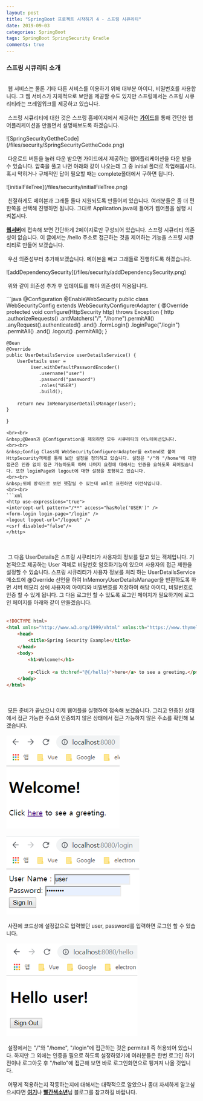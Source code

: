 ```yaml
---
layout: post
title: "SpringBoot 프로젝트 시작하기 4 - 스프링 시큐리티"
date: 2019-09-03
categories: SpringBoot
tags: SpringBoot SpringSecurity Gradle
comments: true
---
```

<div style="display:none;">
우선 spring security의 소개
간단한 웹 어플로 security 적용 확인 설명
프론트 엔드와 백엔드로 나뉘었을 때 문제점 기술
프론트 엔드에 해당하는 웹어플 만들기 
</div>
<h3>스프링 시큐리티 소개</h3>
<br> 
&nbsp;웹 서비스는 물론 기타 다른 서비스를 이용하기 위해 대부분 아이디, 비밀번호를 사용합니다. 그 웹 서비스가 자체적으로 보안을 제공할 수도 있지만 스프링에서는 스프링 시큐리티라는 프레임워크를 제공하고 있습니다. 
<br><br>
&nbsp;스프링 시큐리티에 대한 것은 스프링 홈페이지에서 제공하는 <b><a href="https://spring.io/guides/gs/securing-web/">가이드</a></b>를 통해 간단한 웹어플리케이션을 만들면서 설명해보도록 하겠습니다.
<br><br>
![SpringSecurityGettheCode](/files/security/SpringSecurityGettheCode.png)
<br><br>
&nbsp;다운로드 버튼을 눌러 다운 받으면 가이드에서 제공하는 웹어플리케이션을 다운 받을 수 있습니다. 압축을 풀고 나면 아래와 같이 나오는데 그 중 initial 폴더로 작업해봅시다. 혹시 막히거나 구체적인 답이 필요할 때는 complete폴더에서 구하면 됩니다.
<br><br>
![initialFileTree](/files/security/initialFileTree.png)
<br><br>
&nbsp;친절하게도 메이븐과 그래들 둘다 지원되도록 만들어져 있습니다. 여러분들은 좀 더 편한쪽을 선택해 진행하면 됩니다. 그대로 Application.java에 들어가 웹어플을 실행 시켜봅시다. 
<br><br>
<b><a href="https://http://localhost:8080/">웹서버</a></b>에 접속해 보면 간단하게 2페이지로만 구성되어 있습니다. 스프링 시큐리티 의존성이 없습니다. 이 글에서는 /hello 주소로 접근하는 것을 제어하는 기능을 스프링 시큐리티로 만들어 보겠습니다. 
<br><br>
&nbsp;우선 의존성부터 추가해보겠습니다. 메이븐을 빼고 그래들로 진행하도록 하겠습니다.
<br><br>
![addDependencySecurity](/files/security/addDependencySecurity.png)
<br><br>
&nbsp;위와 같이 의존성 추가 후 업데이트를 해야 의존성이 적용됩니다.
<br><br>
```java
@Configuration
@EnableWebSecurity
public class WebSecurityConfig extends WebSecurityConfigurerAdapter {
    @Override
    protected void configure(HttpSecurity http) throws Exception {
        http
            .authorizeRequests()
                .antMatchers("/", "/home").permitAll()
                .anyRequest().authenticated()
                .and()
            .formLogin()
                .loginPage("/login")
                .permitAll()
                .and()
            .logout()
                .permitAll();
    }

    @Bean
    @Override
    public UserDetailsService userDetailsService() {
        UserDetails user =
             User.withDefaultPasswordEncoder()
                .username("user")
                .password("password")
                .roles("USER")
                .build();

        return new InMemoryUserDetailsManager(user);
    }
}
```
<br><br>
&nbsp;@Bean과 @Configuration을 제외하면 모두 시큐리티의 어노테이션입니다. 
<br><br>
&nbsp;Config Class에 WebSecurityConfigurerAdapter를 extend로 붙여 HttpSecurity객체를 통해 보안 설정을 정의하고 있습니다. 설정은 "/"와 "/home"에 대한 접근은 인증 없이 접근 가능하도록 하며 나머지 요청에 대해서는 인증을 요하도록 되어있습니다. 또한 loginPage와 logout에 대한 설정을 포함하고 있습니다. 
<br><br>
&nbsp;위에 방식으로 보면 헷갈릴 수 있는데 xml로 표현하면 이런식입니다.
<br><br>
```xml
<http use-expressions="true"> 
<intercept-url pattern="/**" access="hasRole('USER')" /> 
<form-login login-page="/login" /> 
<logout logout-url="/logout" /> 
<csrf disabled="false"/> 
</http>
```
<br><br>
&nbsp;그 다음 UserDetails은 스프링 시큐리티가 사용자의 정보를 담고 있는 객체입니다. 기본적으로 제공하는 User 객체로 비밀번호 암호화기능이 있으며 사용자의 접근 제한을 설정할 수 있습니다. 스프링 시큐리티가 사용자 정보를 처리 하는 UserDetailsService 메소드에 @Override 선언을 하여 InMemoryUserDetailsManager을 반환하도록 하면 서버 메모리 상에 사용자의 아이디와 비밀번호를 저장하여 해당 아이디, 비밀번호로 인증 할 수 있게 됩니다. 그 다음 로그인 할 수 있도록 로그인 페이지가 필요하기에 로그인 페이지를 아래와 같이 만들겠습니다.
<br><br>
```html
<!DOCTYPE html>
<html xmlns="http://www.w3.org/1999/xhtml" xmlns:th="https://www.thymeleaf.org" xmlns:sec="https://www.thymeleaf.org/thymeleaf-extras-springsecurity3">
    <head>
        <title>Spring Security Example</title>
    </head>
    <body>
        <h1>Welcome!</h1>
        
        <p>Click <a th:href="@{/hello}">here</a> to see a greeting.</p>
    </body>
</html>
```
<br><br>
&nbsp;모든 준비가 끝났으니 이제 웹어플을 실행하여 접속해 보겠습니다. 그리고 인증된 상태에서 접근 가능한 주소와 인증되지 않은 상태에서 접근 가능하지 않은 주소를 확인해 보겠습니다.
<br><br>
![completeHome](/files/security/completeHome.png)
<br><br>
![completeLogin](/files/security/completeLogin.png)
<br><br>
&nbsp;사전에 코드상에 설정값으로 입력했던 user, password를 입력하면 로그인 할 수 있습니다.
<br><br>
![completeHello](/files/security/completeHello.png)
<br><br>
&nbsp;설정에서는 "/"와 "/home", "/login"에 접근하는 것은 permitall 즉 허용되어 있습니다. 하지만 그 외에는 인증을 필요로 하도록 설정하였기에 여러분들은 한번 로그인 하기 전이나 로그아웃 후 "/hello"에 접근해 보면 바로 로그인화면으로 튕겨져 나올 것입니다.
<br><br>
&nbsp;어떻게 적용하는지 작동하는지에 대해서는 대략적으로 알았으나 좀더 자세하게 알고싶으시다면 <b><a href="https://spring.io/guides/topicals/spring-security-architecture">여기</a></b>나  <b><a href="https://sjh836.tistory.com/165">빨간색소년</a></b>님 블로그를 참고하길 바랍니다.
<div style="display:none;">
</div>